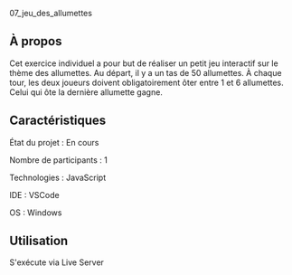 07_jeu_des_allumettes

## À propos 
Cet exercice individuel a pour but de réaliser un petit jeu interactif sur le thème des allumettes.
Au départ, il y a un tas de 50 allumettes. À chaque tour, les deux joueurs doivent obligatoirement ôter entre 1 et 6 allumettes. 
Celui qui ôte la dernière allumette gagne.

## Caractéristiques
État du projet : En cours

Nombre de participants : 1

Technologies : JavaScript

IDE : VSCode

OS : Windows

## Utilisation 

S'exécute via Live Server
